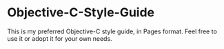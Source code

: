 Objective-C-Style-Guide
=======================

This is my preferred Objective-C style guide, in Pages format. Feel free to use it or adopt it for your own needs.
